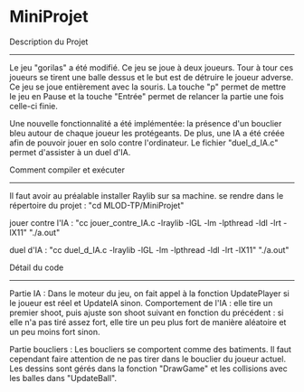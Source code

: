 # MiniProjet

Description du Projet
_______________________________________________________________________________________________
Le jeu "gorilas" a été modifié. Ce jeu se joue à deux joueurs. Tour à tour ces joueurs se tirent une balle dessus et le but est de détruire le joueur adverse.
Ce jeu se joue entièrement avec la souris. La touche "p" permet de mettre le jeu en Pause et la touche "Entrée" permet de relancer la partie une fois celle-ci finie. 

Une nouvelle fonctionnalité a été implémentée: la présence d'un bouclier bleu autour de chaque joueur les protégeants.
De plus, une IA a été créée afin de pouvoir jouer en solo contre l'ordinateur.
Le fichier "duel_d_IA.c" permet d'assister à un duel d'IA.




Comment compiler et exécuter
_______________________________________________________________________________________________
Il faut avoir au préalable installer Raylib sur sa machine.
se rendre dans le répertoire du projet : "cd MLOD-TP/MiniProjet"

jouer contre l'IA : "cc jouer_contre_IA.c -lraylib -lGL -lm -lpthread -ldl -lrt -lX11"
		    "./a.out"

duel d'IA : "cc duel_d_IA.c -lraylib -lGL -lm -lpthread -ldl -lrt -lX11"
	    "./a.out"




Détail du code
_______________________________________________________________________________________________

Partie IA :
Dans le moteur du jeu, on fait appel à la fonction UpdatePlayer si le joueur est réel et UpdateIA sinon.
Comportement de l'IA : elle tire un premier shoot, puis ajuste son shoot suivant en fonction du précédent :
		       si elle n'a pas tiré assez fort, elle tire un peu plus fort de manière aléatoire
		       et un peu moins fort sinon.

Partie boucliers :
Les boucliers se comportent comme des batiments. Il faut cependant faire attention de ne pas tirer dans le bouclier du joueur actuel.
Les dessins sont gérés dans la fonction "DrawGame" et les collisions avec les balles dans "UpdateBall".

